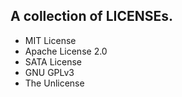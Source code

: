 ## A collection of LICENSEs.

* MIT License
* Apache License 2.0
* SATA License
* GNU GPLv3
* The Unlicense
